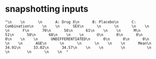# snapshotting inputs

    "\n    \n      \n      A: Drug X\n      B: Placebo\n      C: Combination\n    \n    \n      SEX\n      \n      \n      \n    \n    \n      F\n      70\n      56\n      61\n    \n    \n      M\n      51\n      50\n      68\n    \n    \n      U\n      0\n      0\n      0\n    \n    \n      UNDIFFERENTIATED\n      0\n      0\n      0\n    \n    \n      AGE\n      \n      \n      \n    \n    \n      Mean\n      34.91\n      33.02\n      34.57\n    \n    \n        \n          \n        \n        \n      \n    \n  "


